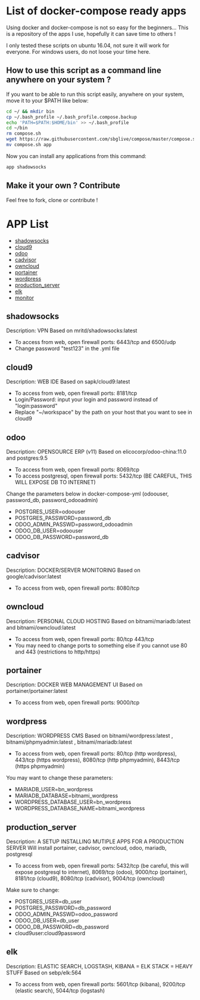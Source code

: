 # List of docker-compose ready apps
Using docker and docker-compose is not so easy for the beginners... This is a repository of the apps I use, hopefully it can save time to others !

I only tested these scripts on ubuntu 16.04, not sure it will work for everyone. 
For windows users, do not loose your time here.


## How to use this script as a command line anywhere on your system ?
If you want to be able to run this script easily, anywhere on your system, move it to your $PATH like below:

```bash
cd ~/ && mkdir bin
cp ~/.bash_profile ~/.bash_profile.compose.backup
echo 'PATH=$PATH:$HOME/bin' >> ~/.bash_profile 
cd ~/bin
rm compose.sh
wget https://raw.githubusercontent.com/sbglive/compose/master/compose.sh && chmod +x compose.sh
mv compose.sh app
```

Now you can install any applications from this command:
```bash
app shadowsocks
```

## Make it your own ? Contribute
Feel free to fork, clone or contribute !


# APP List
- [shadowsocks](#shadowsocks)
- [cloud9](#cloud9)
- [odoo](#odoo)
- [cadvisor](#cadvisor)
- [owncloud](#owncloud)
- [portainer](#portainer)
- [wordpress](#wordpress)
- [production_server](#production_server)
- [elk](#elk)
- [monitor](#monitor)

## shadowsocks
Description: VPN
Based on mritd/shadowsocks:latest
- To access from web, open firewall ports: 6443/tcp and 6500/udp
- Change password "test123" in the .yml file

## cloud9
Description: WEB IDE
Based on sapk/cloud9:latest
- To access from web, open firewall ports: 8181/tcp
- Login/Password: input your login and password instead of "login:password"
- Replace "~/workspace" by the path on your host that you want to see in cloud9

## odoo
Description: OPENSOURCE ERP (v11)
Based on elicocorp/odoo-china:11.0 and postgres:9.5
- To access from web, open firewall ports: 8069/tcp
- To access postgresql, open firewall ports: 5432/tcp (BE CAREFUL, THIS WILL EXPOSE DB TO INTERNET)

Change the parameters below in docker-compose-yml (odoouser, password_db, password_odooadmin)
- POSTGRES_USER=odoouser
- POSTGRES_PASSWORD=password_db
- ODOO_ADMIN_PASSWD=password_odooadmin
- ODOO_DB_USER=odoouser
- ODOO_DB_PASSWORD=password_db

## cadvisor
Description: DOCKER/SERVER MONITORING
Based on google/cadvisor:latest
- To access from web, open firewall ports: 8080/tcp

## owncloud
Description: PERSONAL CLOUD HOSTING
Based on bitnami/mariadb:latest and bitnami/owncloud:latest
- To access from web, open firewall ports: 80/tcp 443/tcp
- You may need to change ports to something else if you cannot use 80 and 443 (restrictions to http/https)

## portainer
Description: DOCKER WEB MANAGEMENT UI
Based on portainer/portainer:latest
- To access from web, open firewall ports: 9000/tcp

## wordpress
Description: WORDPRESS CMS
Based on bitnami/wordpress:latest , bitnami/phpmyadmin:latest , bitnami/mariadb:latest
- To access from web, open firewall ports: 80/tcp (http wordpress), 443/tcp (https wordpress), 8080/tcp (http phpmyadmin), 8443/tcp (https phpmyadmin)

You may want to change these parameters:
- MARIADB_USER=bn_wordpress
- MARIADB_DATABASE=bitnami_wordpress
- WORDPRESS_DATABASE_USER=bn_wordpress
- WORDPRESS_DATABASE_NAME=bitnami_wordpress

## production_server
Description: A SETUP INSTALLING MUTIPLE APPS FOR A PRODUCTION SERVER
Will install portainer, cadvisor, owncloud, odoo, mariadb, postgresql
- To access from web, open firewall ports: 5432/tcp (be careful, this will expose postgresql to internet), 8069/tcp (odoo), 9000/tcp (portainer), 8181/tcp (cloud9), 8080/tcp (cadvisor), 9004/tcp (owncloud)

Make sure to change:
- POSTGRES_USER=db_user
- POSTGRES_PASSWORD=db_password
- ODOO_ADMIN_PASSWD=odoo_password
- ODOO_DB_USER=db_user
- ODOO_DB_PASSWORD=db_password
- cloud9user:cloud9password


## elk
Description: ELASTIC SEARCH, LOGSTASH, KIBANA = ELK STACK = HEAVY STUFF
Based on sebp/elk:564
- To access from web, open firewall ports: 5601/tcp (kibana), 9200/tcp (elastic search), 5044/tcp (logstash)
